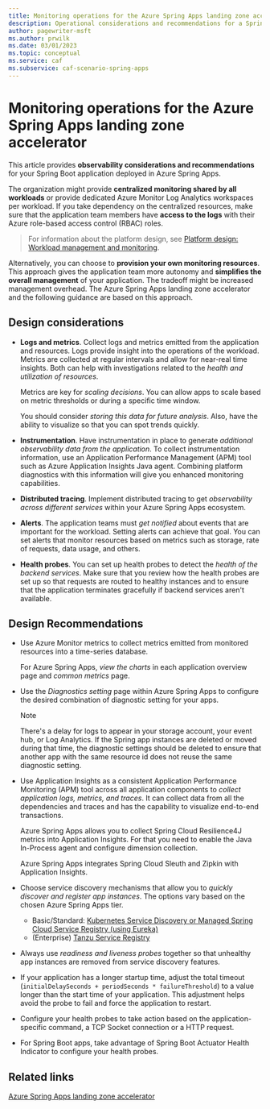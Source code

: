 ```yaml
---
title: Monitoring operations for the Azure Spring Apps landing zone accelerator
description: Operational considerations and recommendations for a Spring Boot workload.
author: pagewriter-msft
ms.author: prwilk
ms.date: 03/01/2023
ms.topic: conceptual
ms.service: caf
ms.subservice: caf-scenario-spring-apps
---
```


# Monitoring operations for the Azure Spring Apps landing zone accelerator


This article provides **observability considerations and recommendations** for your Spring Boot application deployed in Azure Spring Apps. 

The organization might provide **centralized monitoring shared by all workloads** or provide dedicated Azure Monitor Log Analytics workspaces per workload. If you take dependency on the centralized resources, make sure that the application team members have **access to the logs** with their Azure role-based access control (RBAC) roles.

> For information about the platform design, see [Platform design: Workload management and monitoring](/azure/cloud-adoption-framework/ready/landing-zone/design-area/management-workloads).

Alternatively, you can choose to **provision your own monitoring resources**. This approach gives the application team more autonomy and **simplifies the overall management** of your application. The tradeoff might be increased management overhead. The Azure Spring Apps landing zone accelerator and the following guidance are based on this approach. 

## Design considerations

- **Logs and metrics**. Collect logs and metrics emitted from the application and resources. Logs provide insight into the operations of the workload. Metrics are collected at regular intervals and allow for near-real time insights. Both can help with investigations related to the *health and utilization of resources*. 

    Metrics are key for _scaling decisions_. You can allow apps to scale based on metric thresholds or during a specific time window. 

    You should consider *storing this data for future analysis*. Also, have the ability to visualize so that you can spot trends quickly.

- **Instrumentation**. Have instrumentation in place to generate _additional observability data from the application_. To collect instrumentation information, use an Application Performance Management (APM) tool such as Azure Application Insights Java agent. Combining platform diagnostics with this information will give you enhanced monitoring capabilities. 

- **Distributed tracing**. Implement distributed tracing to get _observability across different services_ within your Azure Spring Apps ecosystem. 

- **Alerts**. The application teams must _get notified_ about events that are important for the workload. Setting alerts can achieve that goal. You can set alerts that monitor resources based on metrics such as storage, rate of requests, data usage, and others. 

- **Health probes**. You can set up health probes to detect the _health of the backend services_. Make sure that you review how the health probes are set up so that requests are routed to healthy instances and to ensure that the application terminates gracefully if backend services aren't available.

## Design Recommendations

- Use Azure Monitor metrics to collect metrics emitted from monitored resources into a time-series database. 
    
    For Azure Spring Apps, _view the charts_ in each application overview page and _common metrics_ page.

-  Use the _Diagnostics setting_ page within Azure Spring Apps to configure the desired combination of diagnostic setting for your apps.

    > [!NOTE] 
    > There's a delay for logs to appear in your storage account, your event hub, or Log Analytics. If the Spring app instances are deleted or moved during that time, the diagnostic settings should be deleted to ensure that another app with the same resource id does not reuse the same diagnostic setting.

- Use Application Insights as a consistent Application Performance Monitoring (APM) tool across all application components to _collect application logs, metrics, and traces_. It can collect data from all the dependencies and traces and has the capability to visualize end-to-end transactions. 

    Azure Spring Apps allows you to collect Spring Cloud Resilience4J metrics into Application Insights. For that you need to enable the Java In-Process agent and configure dimension collection. 

    Azure Spring Apps integrates Spring Cloud Sleuth and Zipkin with Application Insights.

- Choose service discovery mechanisms that allow you to _quickly discover and register app instances_. The options vary based on the chosen Azure Spring Apps tier. 

    - Basic/Standard: [Kubernetes Service Discovery or  Managed Spring Cloud Service Registry (using Eureka)](/azure/spring-apps/how-to-service-registration?pivots=programming-language-java)
    - (Enterprise) [Tanzu Service Registry](/azure/spring-apps/how-to-enterprise-service-registry) 

- Always use _readiness and liveness probes_ together so that unhealthy app instances are removed from service discovery features. 

- If your application has a longer startup time, adjust the total timeout (`initialDelaySeconds + periodSeconds * failureThreshold`) to a value longer than the start time of your application. This adjustment helps avoid the probe to fail and force the application to restart.

- Configure your health probes to take action based on the application-specific command, a TCP Socket connection or a HTTP request.

- For Spring Boot apps, take advantage of Spring Boot Actuator Health Indicator to configure your health probes.


## Related links

[Azure Spring Apps landing zone accelerator](./landing-zone-accelerator.md)